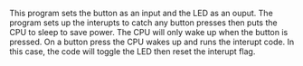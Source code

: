 This program sets the button as an input and the LED as an ouput. The program sets up the interupts to catch any button presses then puts the CPU to sleep to save power. The CPU will only wake up when the button is pressed. On a button press the CPU wakes up and runs the interupt code. In this case, the code will toggle the LED then reset the interupt flag.